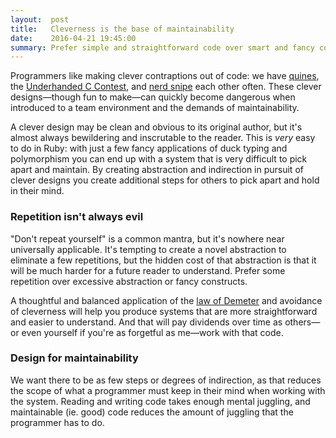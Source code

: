 ```yaml
---
layout:  post
title:   Cleverness is the base of maintainability
date:    2016-04-21 19:45:00
summary: Prefer simple and straightforward code over smart and fancy code.
---
```


Programmers like making clever contraptions out of code: we have [quines](https://en.wikipedia.org/wiki/Quine_(computing)), the [Underhanded C Contest](http://www.underhanded-c.org/), and [nerd snipe](https://xkcd.com/356/) each other often. These clever designs—though fun to make—can quickly become dangerous when introduced to a team environment and the demands of maintainability.

A clever design may be clean and obvious to its original author, but it's almost always bewildering and inscrutable to the reader. This is *very* easy to do in Ruby: with just a few fancy applications of duck typing and polymorphism you can end up with a system that is very difficult to pick apart and maintain. By creating abstraction and indirection in pursuit of clever designs you create additional steps for others to pick apart and hold in their mind.

### Repetition isn't always evil

"Don't repeat yourself" is a common mantra, but it's nowhere near universally applicable. It's tempting to create a novel abstraction to eliminate a few repetitions, but the hidden cost of that abstraction is that it will be much harder for a future reader to understand. Prefer some repetition over excessive abstraction or fancy constructs.

A thoughtful and balanced application of the [law of Demeter](https://en.wikipedia.org/wiki/Law_of_Demeter) and avoidance of cleverness will help you produce systems that are more straightforward and easier to understand. And that will pay dividends over time as others—or even yourself if you're as forgetful as me—work with that code.

### Design for maintainability

We want there to be as few steps or degrees of indirection, as that reduces the scope of what a programmer must keep in their mind when working with the system. Reading and writing code takes enough mental juggling, and maintainable (ie. good) code reduces the amount of juggling that the programmer has to do.
